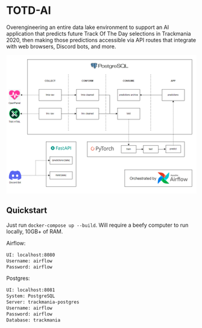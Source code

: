 # TOTD-AI

Overengineering an entire data lake environment to support an AI application that predicts future Track Of The Day selections in Trackmania 2020, then making those predictions accessible via API routes that integrate with web browsers, Discord bots, and more.

<img src="./docs/architecture.png"/>

## Quickstart

Just run `docker-compose up --build`. Will require a beefy computer to run locally, 10GB+ of RAM.

Airflow:
```
UI: localhost:8080
Username: airflow
Password: airflow
```

Postgres:
```
UI: localhost:8081
System: PostgreSQL
Server: trackmania-postgres
Username: airflow
Password: airflow
Database: trackmania
```
